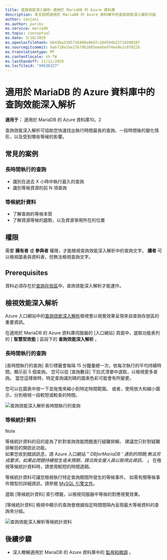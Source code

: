 ```yaml
---
title: 查詢效能深入解析-適用於 MariaDB 的 Azure 資料庫
description: 本文說明適用於 MariaDB 的 Azure 資料庫中的查詢效能深入解析功能
author: savjani
ms.author: pariks
ms.service: mariadb
ms.topic: conceptual
ms.date: 3/18/2020
ms.openlocfilehash: b643ba3305736480e06d7c10d594b2271839038f
ms.sourcegitcommit: 6ab718e1be2767db2605eeebe974ee9e2c07022b
ms.translationtype: MT
ms.contentlocale: zh-TW
ms.lasthandoff: 11/12/2020
ms.locfileid: "94536327"
---
```

# <a name="query-performance-insight-in-azure-database-for-mariadb"></a>適用於 MariaDB 的 Azure 資料庫中的查詢效能深入解析

**適用于：** 適用於 MariaDB 的 Azure 資料庫10。2

查詢效能深入解析可協助您快速找出執行時間最長的查詢、一段時間後的變化情形，以及受到哪些等候的影響。

## <a name="common-scenarios"></a>常見的案例

### <a name="long-running-queries"></a>長時間執行的查詢

- 識別在過去 X 小時中執行最久的查詢
- 識別等候資源的前 N 項查詢
 
### <a name="wait-statistics"></a>等候統計資料

- 了解查詢的等候本質
- 了解資源等候的趨勢，以及資源爭用所在的位置

## <a name="permissions"></a>權限

需要 **擁有者** 或 **參與者** 權限，才能檢視查詢效能深入解析中的查詢文字。 **讀者** 可以檢視圖表與資料表，但無法檢視查詢文字。

## <a name="prerequisites"></a>Prerequisites

資料必須存在於[查詢存放區](concepts-query-store.md)中，查詢效能深入解析才能運作。

## <a name="viewing-performance-insights"></a>檢視效能深入解析

Azure 入口網站中的[查詢效能深入解析](concepts-query-performance-insight.md)檢視會以視覺效果呈現來自查詢存放區的重要資訊。

在適用於 MariaDB 的 Azure 資料庫伺服器的 [入口網站] 頁面中，選取功能表列的 [ **智慧型效能** ] 區段下的 **查詢效能深入解析** 。

### <a name="long-running-queries"></a>長時間執行的查詢

[長時間執行的查詢] 索引標籤會每隔 15 分鐘彙總一次，依每次執行的平均持續時間，顯示前 5 個查詢。 您可以從 [查詢數目] 下拉式清單中選取，以檢視更多查詢。 當您這樣做時，特定查詢識別碼的圖表色彩可能會有所變更。

您可以在圖表中按一下並拖曳來縮小到特定時間範圍。 或者，使用放大和縮小圖示，分別檢視一段較短或較長的時間。

![查詢效能深入解析長時間執行的查詢](./media/concepts-query-performance-insight/query-performance-insight-landing-page.png)

### <a name="wait-statistics"></a>等候統計資料 

> [!NOTE]
> 等候統計資料的目的是為了針對查詢效能問題進行疑難排解。 建議您只針對疑難排解目的開啟此功能。 <br>如果您收到錯誤訊息，請 Azure 入口網站 " *DBforMariaDB ' 遇到的問題;無法完成要求。如果此問題持續發生或未預期，請洽詢支援人員以取得此資訊。* 」 在檢視等候統計資料時，請使用較短的時間週期。

等候統計資料可讓您檢視執行特定查詢期間所發生的等候事件。 如需有關等候事件類型的詳細資訊，請參閱 [MySQL 引擎文件](https://go.microsoft.com/fwlink/?linkid=2098206)。

選取 [等候統計資料] 索引標籤，以檢視伺服器中等候的對應視覺效果。

[等候統計資料] 檢視中顯示的查詢會根據指定時間間隔內呈現最大等候資料的查詢來分組。

![查詢效能深入解析等候統計資料](./media/concepts-query-performance-insight/query-performance-insight-wait-statistics.png)

## <a name="next-steps"></a>後續步驟

- 深入瞭解適用於 MariaDB 的 Azure 資料庫中的 [監視和微調](concepts-monitoring.md) 。